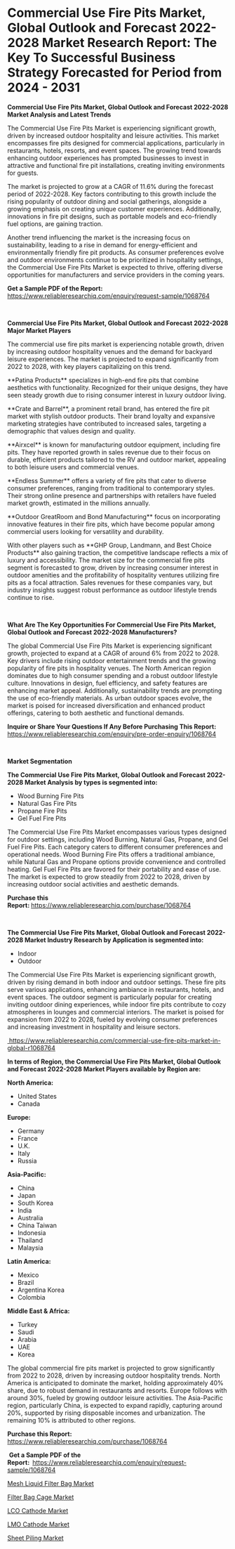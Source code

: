 <p><h1>Commercial Use Fire Pits Market, Global Outlook and Forecast 2022-2028 Market Research Report: The Key To Successful Business Strategy Forecasted for Period from 2024 - 2031</h1></p><p><strong>Commercial Use Fire Pits Market, Global Outlook and Forecast 2022-2028 Market Analysis and Latest Trends</strong></p>
<p><p>The Commercial Use Fire Pits Market is experiencing significant growth, driven by increased outdoor hospitality and leisure activities. This market encompasses fire pits designed for commercial applications, particularly in restaurants, hotels, resorts, and event spaces. The growing trend towards enhancing outdoor experiences has prompted businesses to invest in attractive and functional fire pit installations, creating inviting environments for guests.</p><p>The market is projected to grow at a CAGR of 11.6% during the forecast period of 2022-2028. Key factors contributing to this growth include the rising popularity of outdoor dining and social gatherings, alongside a growing emphasis on creating unique customer experiences. Additionally, innovations in fire pit designs, such as portable models and eco-friendly fuel options, are gaining traction.</p><p>Another trend influencing the market is the increasing focus on sustainability, leading to a rise in demand for energy-efficient and environmentally friendly fire pit products. As consumer preferences evolve and outdoor environments continue to be prioritized in hospitality settings, the Commercial Use Fire Pits Market is expected to thrive, offering diverse opportunities for manufacturers and service providers in the coming years.</p></p>
<p><strong>Get a Sample PDF of the Report:&nbsp;</strong> <a href="https://www.reliableresearchiq.com/enquiry/request-sample/1068764">https://www.reliableresearchiq.com/enquiry/request-sample/1068764</a></p>
<p>&nbsp;</p>
<p><strong>Commercial Use Fire Pits Market, Global Outlook and Forecast 2022-2028 Major Market Players</strong></p>
<p><p>The commercial use fire pits market is experiencing notable growth, driven by increasing outdoor hospitality venues and the demand for backyard leisure experiences. The market is projected to expand significantly from 2022 to 2028, with key players capitalizing on this trend.</p><p>**Patina Products** specializes in high-end fire pits that combine aesthetics with functionality. Recognized for their unique designs, they have seen steady growth due to rising consumer interest in luxury outdoor living.</p><p>**Crate and Barrel**, a prominent retail brand, has entered the fire pit market with stylish outdoor products. Their brand loyalty and expansive marketing strategies have contributed to increased sales, targeting a demographic that values design and quality.</p><p>**Airxcel** is known for manufacturing outdoor equipment, including fire pits. They have reported growth in sales revenue due to their focus on durable, efficient products tailored to the RV and outdoor market, appealing to both leisure users and commercial venues.</p><p>**Endless Summer** offers a variety of fire pits that cater to diverse consumer preferences, ranging from traditional to contemporary styles. Their strong online presence and partnerships with retailers have fueled market growth, estimated in the millions annually.</p><p>**Outdoor GreatRoom and Bond Manufacturing** focus on incorporating innovative features in their fire pits, which have become popular among commercial users looking for versatility and durability.</p><p>With other players such as **GHP Group, Landmann, and Best Choice Products** also gaining traction, the competitive landscape reflects a mix of luxury and accessibility. The market size for the commercial fire pits segment is forecasted to grow, driven by increasing consumer interest in outdoor amenities and the profitability of hospitality ventures utilizing fire pits as a focal attraction. Sales revenues for these companies vary, but industry insights suggest robust performance as outdoor lifestyle trends continue to rise.</p></p>
<p>&nbsp;</p>
<p><strong>What Are The Key Opportunities For Commercial Use Fire Pits Market, Global Outlook and Forecast 2022-2028 Manufacturers?</strong></p>
<p><p>The global Commercial Use Fire Pits Market is experiencing significant growth, projected to expand at a CAGR of around 6% from 2022 to 2028. Key drivers include rising outdoor entertainment trends and the growing popularity of fire pits in hospitality venues. The North American region dominates due to high consumer spending and a robust outdoor lifestyle culture. Innovations in design, fuel efficiency, and safety features are enhancing market appeal. Additionally, sustainability trends are prompting the use of eco-friendly materials. As urban outdoor spaces evolve, the market is poised for increased diversification and enhanced product offerings, catering to both aesthetic and functional demands.</p></p>
<p><strong>Inquire or Share Your Questions If Any Before Purchasing This Report:</strong> <a href="https://www.reliableresearchiq.com/enquiry/pre-order-enquiry/1068764">https://www.reliableresearchiq.com/enquiry/pre-order-enquiry/1068764</a></p>
<p>&nbsp;</p>
<p><strong>Market Segmentation</strong></p>
<p><strong>The Commercial Use Fire Pits Market, Global Outlook and Forecast 2022-2028 Market Analysis by types is segmented into:</strong></p>
<p><ul><li>Wood Burning Fire Pits</li><li>Natural Gas Fire Pits</li><li>Propane Fire Pits</li><li>Gel Fuel Fire Pits</li></ul></p>
<p><p>The Commercial Use Fire Pits Market encompasses various types designed for outdoor settings, including Wood Burning, Natural Gas, Propane, and Gel Fuel Fire Pits. Each category caters to different consumer preferences and operational needs. Wood Burning Fire Pits offers a traditional ambiance, while Natural Gas and Propane options provide convenience and controlled heating. Gel Fuel Fire Pits are favored for their portability and ease of use. The market is expected to grow steadily from 2022 to 2028, driven by increasing outdoor social activities and aesthetic demands.</p></p>
<p><strong>Purchase this Report:&nbsp;</strong><a href="https://www.reliableresearchiq.com/purchase/1068764">https://www.reliableresearchiq.com/purchase/1068764</a></p>
<p>&nbsp;</p>
<p><strong>The Commercial Use Fire Pits Market, Global Outlook and Forecast 2022-2028 Market Industry Research by Application is segmented into:</strong></p>
<p><ul><li>Indoor</li><li>Outdoor</li></ul></p>
<p><p>The Commercial Use Fire Pits Market is experiencing significant growth, driven by rising demand in both indoor and outdoor settings. These fire pits serve various applications, enhancing ambiance in restaurants, hotels, and event spaces. The outdoor segment is particularly popular for creating inviting outdoor dining experiences, while indoor fire pits contribute to cozy atmospheres in lounges and commercial interiors. The market is poised for expansion from 2022 to 2028, fueled by evolving consumer preferences and increasing investment in hospitality and leisure sectors.</p></p>
<p><a href="https://www.reliableresearchiq.com/commercial-use-fire-pits-market-in-global-r1068764">&nbsp;https://www.reliableresearchiq.com/commercial-use-fire-pits-market-in-global-r1068764</a></p>
<p><strong>In terms of Region, the Commercial Use Fire Pits Market, Global Outlook and Forecast 2022-2028 Market Players available by Region are:</strong></p>
<p>
    <p> <strong> North America: </strong>
        <ul>
            <li>United States</li>
            <li>Canada</li>
        </ul>
        </p> 
    <p> <strong> Europe: </strong>
        <ul>
            <li>Germany</li>
            <li>France</li>
            <li>U.K.</li>
            <li>Italy</li>
            <li>Russia</li>
        </ul>
        </p> 
    <p> <strong> Asia-Pacific: </strong>
        <ul>
            <li>China</li>
            <li>Japan</li>
            <li>South Korea</li>
            <li>India</li>
            <li>Australia</li>
            <li>China Taiwan</li>
            <li>Indonesia</li>
            <li>Thailand</li>
            <li>Malaysia</li>
        </ul>
        </p> 
    <p> <strong> Latin America: </strong>
        <ul>
            <li>Mexico</li>
            <li>Brazil</li>
            <li>Argentina Korea</li>
            <li>Colombia</li>
        </ul>
        </p> 
    <p> <strong> Middle East & Africa: </strong>
        <ul>
            <li>Turkey</li>
            <li>Saudi</li>
            <li>Arabia</li>
            <li>UAE</li>
            <li>Korea</li>
        </ul>
    </p>
    </p>
<p><p>The global commercial fire pits market is projected to grow significantly from 2022 to 2028, driven by increasing outdoor hospitality trends. North America is anticipated to dominate the market, holding approximately 40% share, due to robust demand in restaurants and resorts. Europe follows with around 30%, fueled by growing outdoor leisure activities. The Asia-Pacific region, particularly China, is expected to expand rapidly, capturing around 20%, supported by rising disposable incomes and urbanization. The remaining 10% is attributed to other regions.</p></p>
<p><strong>Purchase this Report: </strong><a href="https://www.reliableresearchiq.com/purchase/1068764">https://www.reliableresearchiq.com/purchase/1068764</a></p>
<p>&nbsp;<strong>Get a Sample PDF of the Report:&nbsp;&nbsp;</strong><a href="https://www.reliableresearchiq.com/enquiry/request-sample/1068764">https://www.reliableresearchiq.com/enquiry/request-sample/1068764</a></p>
<p><strong></strong></p>
<p><p><a href="https://issuu.com/reportprime-2/docs/mesh-liquid-filter-bag-market-size-_a7af5252f4b56a">Mesh Liquid Filter Bag Market</a></p><p><a href="https://issuu.com/reportprime-2/docs/filter-bag-cage-market-size-2030.pp_28214fb3023adf">Filter Bag Cage Market</a></p><p><a href="https://medium.com/@teguhbavarian07_99894/in-the-lco-cathode-market-the-main-focus-is-on-keeping-costs-low-and-getting-the-most-out-of-336216dfa78f">LCO Cathode Market</a></p><p><a href="https://medium.com/@teguhbavarian07_99894/what-is-lmo-cathode-market-eff1f6310eb3">LMO Cathode Market</a></p><p><a href="https://www.linkedin.com/pulse/sheet-piling-market-global-insights-sales-trends-2024-irwne?trackingId=BY7yJ6AqQl2pCh4hU%2Bn6NA%3D%3D">Sheet Piling Market</a></p></p>
